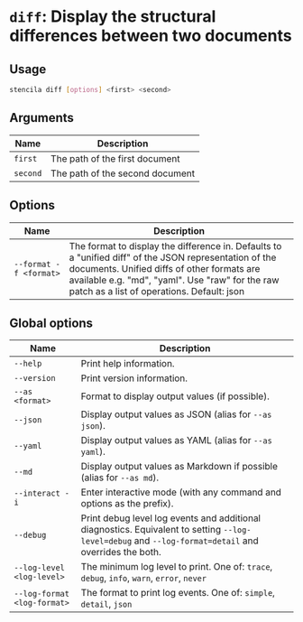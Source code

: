 <!-- Generated from doc comments in Rust. Do not edit. -->

# `diff`: Display the structural differences between two documents

## Usage

```sh
stencila diff [options] <first> <second>
```




## Arguments

| Name | Description |
| --- | --- |
| `first` | The path of the first document |
| `second` | The path of the second document |

## Options

| Name | Description |
| --- | --- |
| `--format -f <format>` | The format to display the difference in. Defaults to a "unified diff" of the JSON representation of the documents. Unified diffs of other formats are available e.g. "md", "yaml". Use "raw" for the raw patch as a list of operations. Default: json |

## Global options

| Name | Description |
| --- | --- |
| `--help` | Print help information. |
| `--version` | Print version information. |
| `--as <format>` | Format to display output values (if possible). |
| `--json` | Display output values as JSON (alias for `--as json`). |
| `--yaml` | Display output values as YAML (alias for `--as yaml`). |
| `--md` | Display output values as Markdown if possible (alias for `--as md`). |
| `--interact -i` | Enter interactive mode (with any command and options as the prefix). |
| `--debug` | Print debug level log events and additional diagnostics. Equivalent to setting `--log-level=debug` and `--log-format=detail` and overrides the both. |
| `--log-level <log-level>` | The minimum log level to print. One of: `trace`, `debug`, `info`, `warn`, `error`, `never` |
| `--log-format <log-format>` | The format to print log events. One of: `simple`, `detail`, `json` |